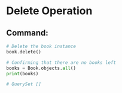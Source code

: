 # Delete Operation

## Command:
```python
# Delete the book instance
book.delete()

# Confirming that there are no books left
books = Book.objects.all()
print(books)

# QuerySet []
